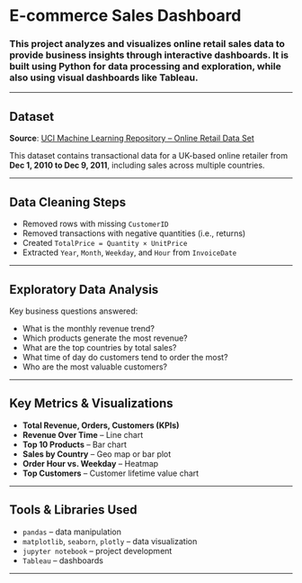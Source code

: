 # E-commerce Sales Dashboard

### This project analyzes and visualizes online retail sales data to provide business insights through interactive dashboards. It is built using Python for data processing and exploration, while also using visual dashboards like Tableau.
---

## Dataset

**Source**: [UCI Machine Learning Repository – Online Retail Data Set](https://archive.ics.uci.edu/ml/datasets/online+retail)  

This dataset contains transactional data for a UK-based online retailer from **Dec 1, 2010 to Dec 9, 2011**, including sales across multiple countries.

---

## Data Cleaning Steps

- Removed rows with missing `CustomerID`
- Removed transactions with negative quantities (i.e., returns)
- Created `TotalPrice = Quantity × UnitPrice`
- Extracted `Year`, `Month`, `Weekday`, and `Hour` from `InvoiceDate`

---

## Exploratory Data Analysis

Key business questions answered:

- What is the monthly revenue trend?
- Which products generate the most revenue?
- What are the top countries by total sales?
- What time of day do customers tend to order the most?
- Who are the most valuable customers?

---

## Key Metrics & Visualizations

- **Total Revenue, Orders, Customers (KPIs)**
- **Revenue Over Time** – Line chart
- **Top 10 Products** – Bar chart
- **Sales by Country** – Geo map or bar plot
- **Order Hour vs. Weekday** – Heatmap
- **Top Customers** – Customer lifetime value chart

---

## Tools & Libraries Used

- `pandas` – data manipulation
- `matplotlib`, `seaborn`, `plotly` – data visualization
- `jupyter notebook` – project development
- `Tableau` – dashboards

---
